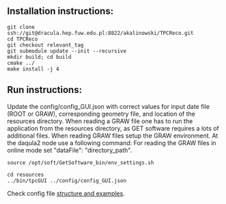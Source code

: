 ## Installation instructions:

```
git clone ssh://git@dracula.hep.fuw.edu.pl:8822/akalinowski/TPCReco.git
cd TPCReco
git checkout relevant_tag
git submodule update --init --recursive
mkdir build; cd build
cmake ../
make install -j 4
```

## Run instructions:

Update the  config/config_GUI.json with correct values for input date file (ROOT or GRAW), corresponding geometry file,
and location of the resources directory.
When reading a GRAW file one has to run the application from the resources directory, as GET software requires a lots of additional files.
When reading GRAW files setup the GRAW environment. At the daqula2 node use a following command:
For reading the GRAW files in online mode set  "dataFile": "directory_path". 

```
source /opt/soft/GetSoftware_bin/env_settings.sh
```

``` 
cd resources
../bin/tpcGUI ../config/config_GUI.json
```

Check config file [structure and examples](GUI/config/README.md). 
